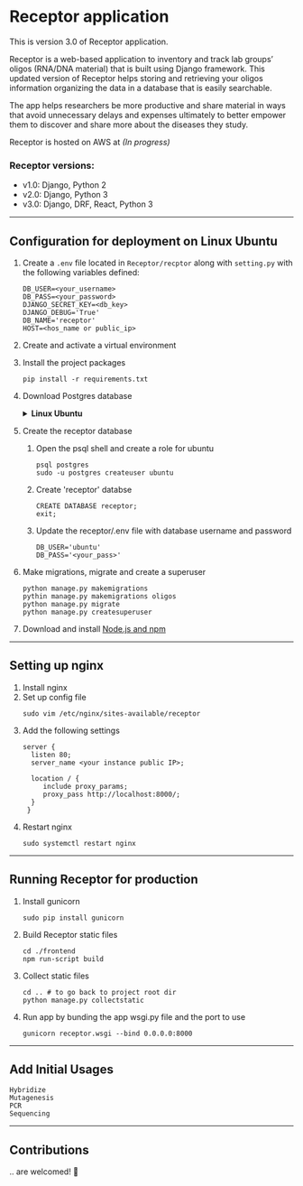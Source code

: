 # Receptor application

This is version 3.0 of Receptor application.

Receptor is a web-based application to inventory and track lab groups’ oligos (RNA/DNA material) that is built using Django framework. This updated version of Receptor helps storing and retrieving your oligos information organizing the data in a database that is easily searchable.

The app helps researchers be more productive and share material in ways that avoid unnecessary delays and expenses ultimately to better empower them to discover and share more about the diseases they study.

Receptor is hosted on AWS at *(In progress)*

### Receptor versions:
  - v1.0: Django, Python 2
  - v2.0: Django, Python 3
  - v3.0: Django, DRF, React, Python 3

---

## Configuration for deployment on Linux Ubuntu

1. Create a `.env` file located in `Receptor/recptor` along with `setting.py` with the following variables defined:
     ```
     DB_USER=<your_username>
     DB_PASS=<your_password>
     DJANGO_SECRET_KEY=<db_key>
     DJANGO_DEBUG='True'
     DB_NAME='receptor'
     HOST=<hos_name or public_ip>
     ```

2. Create and activate a virtual environment

3. Install the project packages
     ```
     pip install -r requirements.txt
     ```

4. Download Postgres database

     <details><summary><b>Linux Ubuntu</b></summary>

     ```
     sudo apt install libpq-dev python3.8-dev
     sudo apt install postgresql postgresql-contrib
     pip install psycopg2
     sudo -u postgres -i # creates postgres database for system user postgres
     ```

    </details>

5. Create the receptor database
     1. Open the psql shell and create a role for ubuntu
        ```
        psql postgres
        sudo -u postgres createuser ubuntu
        ```
     2. Create 'receptor' databse
        ```
        CREATE DATABASE receptor;
        exit;
        ```
     3. Update the receptor/.env file with database username and password
        ```
        DB_USER='ubuntu'
        DB_PASS='<your_pass>'
        ```

6. Make migrations, migrate and create a superuser
     ```
     python manage.py makemigrations
     pythin manage.py makemigrations oligos
     python manage.py migrate
     python manage.py createsuperuser
    ```

7. Download and install [Node.js and npm](https://docs.npmjs.com/downloading-and-installing-node-js-and-npm)

---

## Setting up nginx

1. Install nginx
2. Set up config file
   ```
   sudo vim /etc/nginx/sites-available/receptor
   ```
3. Add the following settings
   ```
   server {
     listen 80;
     server_name <your instance public IP>;

     location / {
        include proxy_params;
        proxy_pass http://localhost:8000/;
     }
    }
   ```
4. Restart nginx
   ```
   sudo systemctl restart nginx
   ```


---

## Running Receptor for production

1. Install gunicorn
   ```
   sudo pip install gunicorn
   ```
2. Build Receptor static files
     ```
     cd ./frontend
     npm run-script build
     ```
3. Collect static files
     ```
     cd .. # to go back to project root dir
     python manage.py collectstatic
     ```
4. Run app by bunding the app wsgi.py file and the port to use
     ```
     gunicorn receptor.wsgi --bind 0.0.0.0:8000
     ```

---
## Add Initial Usages

```
Hybridize
Mutagenesis
PCR
Sequencing
```

---

## Contributions

.. are welcomed! 🤝
